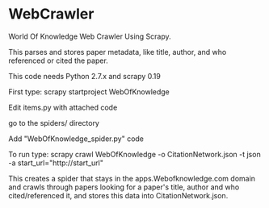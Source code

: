 WebCrawler
==========

World Of Knowledge Web Crawler Using Scrapy. 

This parses and stores paper metadata, like title, author, and  who referenced or cited the paper.

This code needs Python 2.7.x and scrapy 0.19

First type: scrapy startproject WebOfKnowledge

Edit items.py with attached code

go to the spiders/ directory

Add "WebOfKnowledge_spider.py" code


To run type: scrapy crawl WebOfKnowledge -o CitationNetwork.json -t json -a start_url="http://start_url"


This creates a spider that stays in the apps.Webofknowledge.com domain and crawls through papers looking for
a paper's title, author and who cited/referenced it, and stores this data into CitationNetwork.json.
